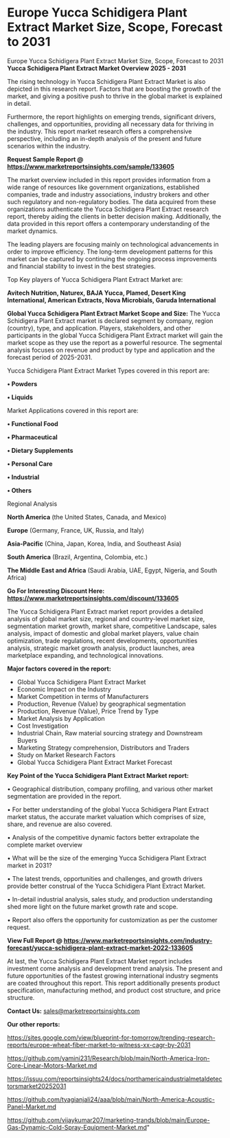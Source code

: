 # Europe Yucca Schidigera Plant Extract Market Size, Scope, Forecast to 2031
 Europe Yucca Schidigera Plant Extract Market Size, Scope, Forecast to 2031
<Strong> Yucca Schidigera Plant Extract Market Overview 2025 - 2031</strong>

The rising technology in Yucca Schidigera Plant Extract Market is also depicted in this research report. Factors that are boosting the growth of the market, and giving a positive push to thrive in the global market is explained in detail.

Furthermore, the report highlights on emerging trends, significant drivers, challenges, and opportunities, providing all necessary data for thriving in the industry. This report market research offers a comprehensive perspective, including an in-depth analysis of the present and future scenarios within the industry.

<strong>Request Sample Report @ <a href=https://www.marketreportsinsights.com/sample/133605>https://www.marketreportsinsights.com/sample/133605</a></strong>

The market overview included in this report provides information from a wide range of resources like government organizations, established companies, trade and industry associations, industry brokers and other such regulatory and non-regulatory bodies. The data acquired from these organizations authenticate the Yucca Schidigera Plant Extract research report, thereby aiding the clients in better decision making. Additionally, the data provided in this report offers a contemporary understanding of the market dynamics.

The leading players are focusing mainly on technological advancements in order to improve efficiency. The long-term development patterns for this market can be captured by continuing the ongoing process improvements and financial stability to invest in the best strategies.

Top Key players of Yucca Schidigera Plant Extract Market are:

<strong>Avitech Nutrition, Naturex, BAJA Yucca, Plamed, Desert King International, American Extracts, Nova Microbials, Garuda International</strong>

<strong><b>Global Yucca Schidigera Plant Extract Market Scope and Size:</b></strong>
The Yucca Schidigera Plant Extract market is declared segment by company, region (country), type, and application. Players, stakeholders, and other participants in the global Yucca Schidigera Plant Extract market will gain the market scope as they use the report as a powerful resource. The segmental analysis focuses on revenue and product by type and application and the forecast period of 2025-2031.

Yucca Schidigera Plant Extract Market Types covered in this report are:

<strong>• Powders

• Liquids</strong>

Market Applications covered in this report are:

<strong>• Functional Food

• Pharmaceutical

• Dietary Supplements

• Personal Care

• Industrial

• Others</strong> 

Regional Analysis

<strong>North America</strong> (the United States, Canada, and Mexico)

<strong>Europe</strong> (Germany, France, UK, Russia, and Italy)

<strong>Asia-Pacific</strong> (China, Japan, Korea, India, and Southeast Asia)

<strong>South America</strong> (Brazil, Argentina, Colombia, etc.)

<strong>The Middle East and Africa</strong> (Saudi Arabia, UAE, Egypt, Nigeria, and South Africa)

<strong>Go For Interesting Discount Here: <a href=https://www.marketreportsinsights.com/discount/133605>https://www.marketreportsinsights.com/discount/133605</a></strong>

The Yucca Schidigera Plant Extract market report provides a detailed analysis of global market size, regional and country-level market size, segmentation market growth, market share, competitive Landscape, sales analysis, impact of domestic and global market players, value chain optimization, trade regulations, recent developments, opportunities analysis, strategic market growth analysis, product launches, area marketplace expanding, and technological innovations.

<strong><b>Major factors covered in the report:</b></strong>
<ul>
  <li>Global Yucca Schidigera Plant Extract Market </li>
  <li>Economic Impact on the Industry</li>
  <li>Market Competition in terms of Manufacturers</li>
  <li>Production, Revenue (Value) by geographical segmentation</li>
  <li>Production, Revenue (Value), Price Trend by Type</li>
  <li>Market Analysis by Application</li>
  <li>Cost Investigation</li>
  <li>Industrial Chain, Raw material sourcing strategy and Downstream Buyers</li>
  <li>Marketing Strategy comprehension, Distributors and Traders</li>
  <li>Study on Market Research Factors</li>
  <li>Global Yucca Schidigera Plant Extract Market Forecast</li>
</ul>

<strong><b>Key Point of the Yucca Schidigera Plant Extract Market report:</b></strong>

• Geographical distribution, company profiling, and various other market segmentation are provided in the report.

• For better understanding of the global Yucca Schidigera Plant Extract market status, the accurate market valuation which comprises of size, share, and revenue are also covered.

• Analysis of the competitive dynamic factors better extrapolate the complete market overview

• What will be the size of the emerging Yucca Schidigera Plant Extract market in 2031?

• The latest trends, opportunities and challenges, and growth drivers provide better construal of the Yucca Schidigera Plant Extract Market.

• In-detail industrial analysis, sales study, and production understanding shed more light on the future market growth rate and scope.

• Report also offers the opportunity for customization as per the customer request.

<strong><b>View Full Report @ <a href=https://www.marketreportsinsights.com/industry-forecast/yucca-schidigera-plant-extract-market-2022-133605>https://www.marketreportsinsights.com/industry-forecast/yucca-schidigera-plant-extract-market-2022-133605</a></b></strong>


At last, the Yucca Schidigera Plant Extract Market report includes investment come analysis and development trend analysis. The present and future opportunities of the fastest growing international industry segments are coated throughout this report. This report additionally presents product specification, manufacturing method, and product cost structure, and price structure.

<strong>Contact Us:</strong>
sales@marketreportsinsights.com

<strong>Our other reports:</strong>

<a href=https://sites.google.com/view/blueprint-for-tomorrow/trending-research-reports/europe-wheat-fiber-market-to-witness-xx-cagr-by-2031>https://sites.google.com/view/blueprint-for-tomorrow/trending-research-reports/europe-wheat-fiber-market-to-witness-xx-cagr-by-2031</a>

<a href=https://github.com/yamini231/Research/blob/main/North-America-Iron-Core-Linear-Motors-Market.md>https://github.com/yamini231/Research/blob/main/North-America-Iron-Core-Linear-Motors-Market.md</a>

<a href=https://issuu.com/reportsinsights24/docs/northamericaindustrialmetaldetectorsmarket20252031>https://issuu.com/reportsinsights24/docs/northamericaindustrialmetaldetectorsmarket20252031</a>

<a href=https://github.com/tyagianjali24/aaa/blob/main/North-America-Acoustic-Panel-Market.md>https://github.com/tyagianjali24/aaa/blob/main/North-America-Acoustic-Panel-Market.md</a>

<a href=https://github.com/vijaykumar207/marketing-trands/blob/main/Europe-Gas-Dynamic-Cold-Spray-Equipment-Market.md>https://github.com/vijaykumar207/marketing-trands/blob/main/Europe-Gas-Dynamic-Cold-Spray-Equipment-Market.md</a>"
